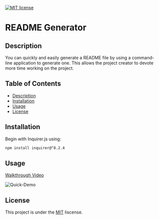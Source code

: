 [![MIT license](https://img.shields.io/badge/License-MIT-blue.svg)](https://lbesson.mit-license.org/)

  # README Generator

  ## Description
 You can quickly and easily generate a README file by using a command-line application to generate one. This allows the project creator to devote more time working on the project.


  ## Table of Contents
  - [Description](#Description)
  - [Installation](#Installation)
  - [Usage](#Usage)
  - [License](#License)
 

  ## Installation
Begin with  Inquirer.js using:

```bash
npm install inquirer@^8.2.4
```

  ## Usage
  [Walkthrough Video]()

![Quick-Demo]()

  ## License
  This project is under the 
  [MIT](https://choosealicense.com/licenses/mit/)
   liscense.

 

